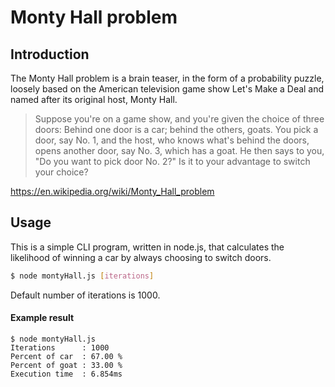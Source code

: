 # Monty Hall problem 

## Introduction
The Monty Hall problem is a brain teaser, in the form of a probability puzzle, loosely based on the American television game show Let's Make a Deal and named after its original host, Monty Hall.

>Suppose you're on a game show, and you're given the choice of three doors: Behind one door is a car; behind the others, goats. You pick a door, say No. 1, and the host, who knows what's behind the doors, opens another door, say No. 3, which has a goat. He then says to you, "Do you want to pick door No. 2?" Is it to your advantage to switch your choice?

https://en.wikipedia.org/wiki/Monty_Hall_problem

## Usage
This is a simple CLI program, written in node.js, that calculates the likelihood of winning a car by always choosing to switch doors.

```sh
$ node montyHall.js [iterations]
```
Default number of iterations is 1000.

#### Example result

```
$ node montyHall.js
Iterations      : 1000
Percent of car  : 67.00 %
Percent of goat : 33.00 %
Execution time  : 6.854ms
```